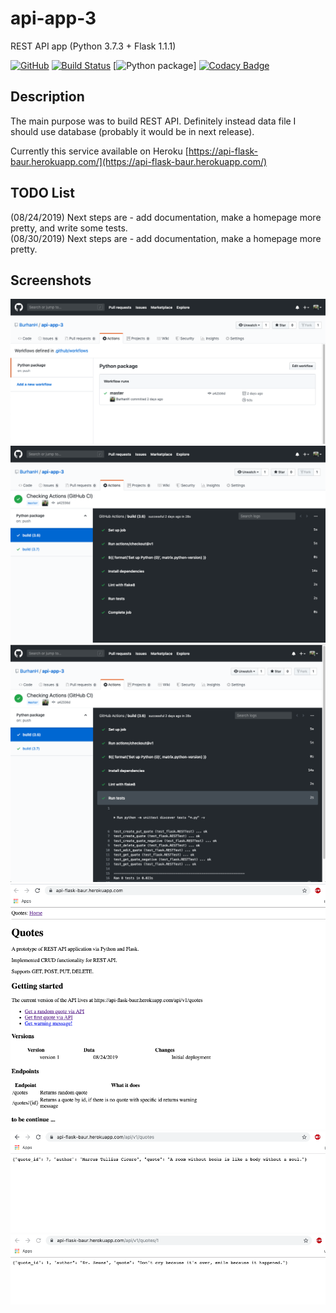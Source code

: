 # api-app-3
REST API app (Python 3.7.3 + Flask 1.1.1)

[![GitHub](https://img.shields.io/github/license/mashape/apistatus.svg)](https://github.com/BurhanH/api-app-3/blob/master/LICENSE)
[![Build Status](https://travis-ci.org/BurhanH/api-app-3.svg?branch=master)](https://travis-ci.org/BurhanH/api-app-3)
[![Python package](https://github.com/BurhanH/api-app-3/workflows/Python%20package/badge.svg?branch=master)]
[![Codacy Badge](https://api.codacy.com/project/badge/Grade/f03fd77b35644ccaac8c537c1e050b1c)](https://www.codacy.com/app/BurhanH/api-app-3?utm_source=github.com&amp;utm_medium=referral&amp;utm_content=BurhanH/api-app-3&amp;utm_campaign=Badge_Grade)

## Description
The main purpose was to build REST API. Definitely instead data file I should use database (probably it would be in next release).

Currently this service available on Heroku [https://api-flask-baur.herokuapp.com/](https://api-flask-baur.herokuapp.com/)

## TODO List
(08/24/2019) Next steps are - add documentation, make a homepage more pretty, and write some tests. <br>
(08/30/2019) Next steps are - add documentation, make a homepage more pretty.

## Screenshots

![alt text](https://github.com/BurhanH/api-app-3/raw/master/screenshots/Actions_1.png "Results for Actions") <br>
![alt text](https://github.com/BurhanH/api-app-3/raw/master/screenshots/Actions_2.png "Results for Actions") <br>
![alt text](https://github.com/BurhanH/api-app-3/raw/master/screenshots/Actions_3.png "Results for Actions") <br>
![alt text](https://github.com/BurhanH/api-app-3/raw/master/screenshots/Result_1.png "Actial result") <br>
![alt text](https://github.com/BurhanH/api-app-3/raw/master/screenshots/Result_2.png "Actial result") <br>
![alt text](https://github.com/BurhanH/api-app-3/raw/master/screenshots/Result_3.png "Actial result") <br>
